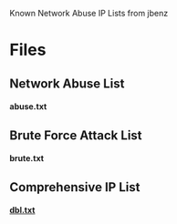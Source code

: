 Known Network Abuse IP Lists from jbenz

# Files

## Network Abuse List
#### abuse.txt

## Brute Force Attack List
#### brute.txt

## Comprehensive IP List
#### [dbl.txt](https://github.com/jbenz/dbl/blob/main/dbl.txt)
